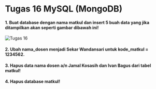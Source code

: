 # Tugas 16 MySQL (MongoDB)

#### 1. Buat database dengan nama matkul dan insert 5 buah data yang jika ditampilkan akan seperti gambar dibawah ini!
![Tugas 16](https://lh3.googleusercontent.com/NfnNwzIourBSUDOBJTtS2A4WToSp8dY3ooHQOevXPsccslT9YEY6N5SOpg5mqkYv-z71oADv8peyI8QL0LloLJ_OncVBY16-noYQMxYr34AlzC27PhZ9T32bw5dH3P-A41YAG0gQ)

#### 2. Ubah nama_dosen menjadi Sekar Wandansari untuk kode_matkul = 1234562.

#### 3. Hapus data nama dosen a/n Jamal Kosasih dan Ivan Bagus dari tabel matkul!

#### 4. Hapus database matkul!
